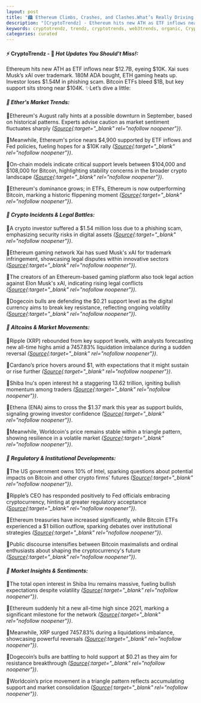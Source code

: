 ```yaml
---
layout: post
title: "🏙️ Ethereum Climbs, Crashes, and Clashes.What’s Really Driving 2025 Markets?"
description: "[CryptoTrendz] - Ethereum hits new ATH as ETF inflows near $12.7B, eyeing $10K. Xai sues Musk’s xAI over trademark. 180M ADA bought, ETH gaming heats up. Investor loses $1.54M in phishing scam. Bitcoin ETFs bleed $1B, but key support sits strong near $104K."
keywords: cryptotrendz, trendz, cryptotrends, web3trends, organic, Crypto, Ethereum, CEO, Market, Analyst, DOGE, Bitcoin, network, Elon
categories: curated
---
```


#### ⚡ CryptoTrendz - 📌 *Hot Updates You Should't Miss!:*

Ethereum hits new ATH as ETF inflows near $12.7B, eyeing $10K. Xai sues Musk’s xAI over trademark. 180M ADA bought, ETH gaming heats up. Investor loses $1.54M in phishing scam. Bitcoin ETFs bleed $1B, but key support sits strong near $104K. ✨Let’s dive a little:


#### *🔖 Ether's Market Trends:*  

🔹Ethereum's August rally hints at a possible downturn in September, based on historical patterns. Experts advise caution as market sentiment fluctuates sharply *([Source](https://s.avyag.com/4dv2){:target="_blank" rel="nofollow noopener"})*.  

🔹Meanwhile, Ethereum's price nears $4,900 supported by ETF inflows and Fed policies, fueling hopes for a $10K rally *([Source](https://s.avyag.com/7nnj){:target="_blank" rel="nofollow noopener"})*.  

🔹On-chain models indicate critical support levels between $104,000 and $108,000 for Bitcoin, highlighting stability concerns in the broader crypto landscape *([Source](https://s.avyag.com/dksc){:target="_blank" rel="nofollow noopener"})*.  

🔹Ethereum's dominance grows; in ETFs, Ethereum is now outperforming Bitcoin, marking a historic flippening moment *([Source](https://s.avyag.com/g9e0){:target="_blank" rel="nofollow noopener"})*.  

#### *🔖 Crypto Incidents & Legal Battles:*  

🔹A crypto investor suffered a $1.54 million loss due to a phishing scam, emphasizing security risks in digital assets *([Source](https://s.avyag.com/j6tg){:target="_blank" rel="nofollow noopener"})*.  

🔹Ethereum gaming network Xai has sued Musk's xAI for trademark infringement, showcasing legal disputes within innovative sectors *([Source](https://s.avyag.com/yobm){:target="_blank" rel="nofollow noopener"})*.  

🔹The creators of an Ethereum-based gaming platform also took legal action against Elon Musk's xAI, indicating rising legal conflicts *([Source](https://s.avyag.com/vhei){:target="_blank" rel="nofollow noopener"})*.  

🔹Dogecoin bulls are defending the $0.21 support level as the digital currency aims to break key resistance, reflecting ongoing volatility *([Source](https://s.avyag.com/4pp8){:target="_blank" rel="nofollow noopener"})*.  

#### *🔖 Altcoins & Market Movements:*  

🔹Ripple (XRP) rebounded from key support levels, with analysts forecasting new all-time highs amid a 7457.83% liquidation imbalance during a sudden reversal *([Source](https://s.avyag.com/tq9h){:target="_blank" rel="nofollow noopener"})*.  

🔹Cardano’s price hovers around $1, with expectations that it might sustain or rise further *([Source](https://s.avyag.com/ijcb){:target="_blank" rel="nofollow noopener"})*.  

🔹Shiba Inu's open interest hit a staggering 13.62 trillion, igniting bullish momentum among traders *([Source](https://s.avyag.com/fv9i){:target="_blank" rel="nofollow noopener"})*.  

🔹Ethena (ENA) aims to cross the $1.37 mark this year as support builds, signaling growing investor confidence *([Source](https://s.avyag.com/3vhi){:target="_blank" rel="nofollow noopener"})*.  

🔹Meanwhile, Worldcoin's price remains stable within a triangle pattern, showing resilience in a volatile market *([Source](https://s.avyag.com/lm2p){:target="_blank" rel="nofollow noopener"})*.  

#### *🔖 Regulatory & Institutional Developments:*  

🔹The US government owns 10% of Intel, sparking questions about potential impacts on Bitcoin and other crypto firms' futures *([Source](https://s.avyag.com/e1yb){:target="_blank" rel="nofollow noopener"})*.  

🔹Ripple’s CEO has responded positively to Fed officials embracing cryptocurrency, hinting at greater regulatory acceptance *([Source](https://s.avyag.com/x9fy){:target="_blank" rel="nofollow noopener"})*.  

🔹Ethereum treasuries have increased significantly, while Bitcoin ETFs experienced a $1 billion outflow, sparking debates over institutional strategies *([Source](https://s.avyag.com/ov53){:target="_blank" rel="nofollow noopener"})*.  

🔹Public discourse intensifies between Bitcoin maximalists and ordinal enthusiasts about shaping the cryptocurrency's future *([Source](https://s.avyag.com/vq15){:target="_blank" rel="nofollow noopener"})*.  

#### *🔖 Market Insights & Sentiments:*  

🔹The total open interest in Shiba Inu remains massive, fueling bullish expectations despite volatility *([Source](https://s.avyag.com/fv9i){:target="_blank" rel="nofollow noopener"})*.  

🔹Ethereum suddenly hit a new all-time high since 2021, marking a significant milestone for the network *([Source](https://s.avyag.com/7ado){:target="_blank" rel="nofollow noopener"})*.  

🔹Meanwhile, XRP surged 7457.83% during a liquidations imbalance, showcasing powerful reversals *([Source](https://s.avyag.com/238m){:target="_blank" rel="nofollow noopener"})*.  

🔹Dogecoin’s bulls are battling to hold support at $0.21 as they aim for resistance breakthrough *([Source](https://s.avyag.com/4pp8){:target="_blank" rel="nofollow noopener"})*.  

🔹Worldcoin’s price movement in a triangle pattern reflects accumulating support and market consolidation *([Source](https://s.avyag.com/lm2p){:target="_blank" rel="nofollow noopener"})*.